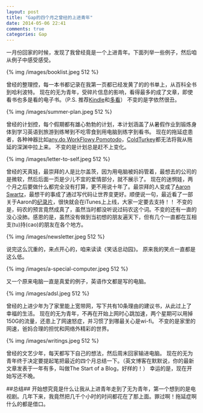 ```yaml
---
layout: post
title: "Gap的四个月之曾经的上进青年"
date: 2014-05-06 22:41
comments: true
categories: Gap
---
```


一月份回家的时候，发现了我曾经竟是一个上进青年。下面列举一些例子，然后咱从例子中感受感受。

{% img /images/booklist.jpeg 512 %}

曾经的整理控，每一本书都记录在我第一页都已经发黄了的的书单上，从百科全书到哈利波特。
现在的无为青年，受碎片信息的影响，看得最多的成了文章，即使看书也多是看的电子书。（P.S. 推荐[Kindle](https://kindle.amazon.com/)和[多看](http://www.duokan.com/)）
不变的是字依然很丑。

{% img /images/summer-plan.jpeg 512 %}

曾经的计划控，每个假期都有雄心勃勃的计划，本计划涵盖了从暑假作业到锻炼身体到学习英语到旅游到练琴到不吃零食到用电脑到练字到看书。
现在的拖延症患者，各种神器比如[any.do](http://www.any.do/),[WorkFlowy](https://workflowy.com/),[Pomotodo](https://chrome.google.com/webstore/detail/pomotodo/algakdpepofkajponmledaldoloboinf?hl=en)，[ColdTurkey](http://getcoldturkey.com/)都无法将我从拖延的深渊中拉上来。
不变的是计划总是赶不上变化。

{% img /images/letter-to-self.jpeg 512 %}

曾经的天真娃，最崇拜的人是比尔盖茨，因为用电脑被妈妈管着，最想去的公司的是微软，然后后面一页是少儿不宜的爱情部分，就不展示了。
现在的迷惘娃，两个月之后要做什么都完全没有打算，更不用说十年了。最崇拜的人变成了[Aaron Swartz](http://www.aaronsw.com/weblog/)，最想干的事成了通过写代码让世界变更好。顺便说一句，最近看了一部关于Aaron的[纪录片](http://aaronswartzthedocumentary.com/)，很快就会在iTunes上上线，大家一定要去支持！！
不变的是，码农的预言竟然成真了，虽然当时都没听说过码农这个词。不变的还有一直的没心没肺。感恩的是，虽然没有做到当初想的朋友遍天下，但有几个一直都在互相支(tu)持(cao)的朋友在各个地方。

{% img /images/newsletter.jpeg 512 %}

说完这么沉重的，来点开心的，咱来读读《笑话总动园》。
原来我的笑点一直都是这么低。

{% img /images/a-special-computer.jpeg 512 %}

又一个原来电脑一直是真爱的例子，英语作文都是写的电脑。

{% img /images/adsl.jpeg 512 %}

曾经的上进少年为了家里能上宽带网，写下共有10条理由的建议书，从此过上了幸福的生活。
现在的无为青年，不再在开始上网时心跳加速，两个星期可以用掉150G的流量，还患上了网速怒症，并习惯了到哪最关心是wi-fi。
不变的是家里的网速，爸妈合理的担忧和网络外精彩的世界。

{% img /images/writings.jpeg 512 %}

曾经的文艺少年，每天都写下自己的想法，然后周末回家输进电脑。
现在的无为青年终于决定要提起笔把最近的四个月总结一下。（英文博客在默默说，你的最新文章发表于一年有多，叫做The Start of a Blog，好样的！）
幸运的是，现在开始写还不晚。

##总结##
开始想究竟是什么让我从上进青年走到了无为青年，第一个想到的是电视剧。几年下来，我竟然把几千个小时的时间都花在了那上面。罪过啊！拖延症啊什么的都是借口。
